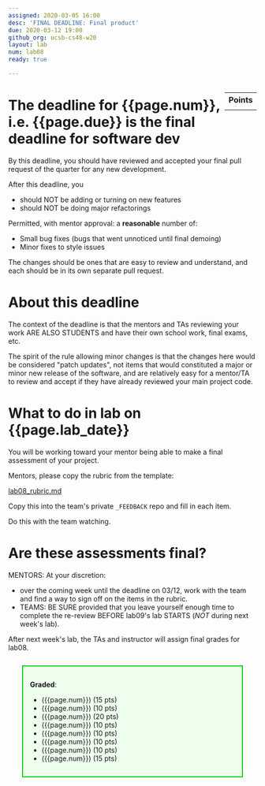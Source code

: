 ```yaml
---
assigned: 2020-03-05 16:00
desc: 'FINAL DEADLINE: Final product'
due: 2020-03-12 19:00
github_org: ucsb-cs48-w20
layout: lab
num: lab08
ready: true

---
```


<div style="display:none">
https://ucsb-cs48.github.io/w19/lab/lab08/
</div>

<style>
div.grade { margin: 2em; padding: 1em; border: 2px solid #0c0; background-color: #efe; }   
</style>

<div style="float:right; width: auto;">

<table style="margin-top:1em;">
<tr>
   <th>Points</th>
</tr>
<tr>
   <td class="pointCount"></td>
</tr>
</table>

</div>

# The deadline for {{page.num}}, i.e. {{page.due}} is the final deadline for software dev

By this deadline, you should have reviewed and accepted your final pull request of the quarter for any new development.   

After this deadline, you 
* should NOT be adding or turning on new features
* should NOT be doing major refactorings

Permitted, with mentor approval: a **reasonable** number of:
* Small bug fixes (bugs that went unnoticed until final demoing)
* Minor fixes to style issues

The changes should be ones that are easy to review and understand, and each should be in its own separate pull request.

# About this deadline

The context of the deadline is that the mentors and TAs reviewing your work ARE ALSO STUDENTS and have their own school work, final exams, etc.  

The spirit of the rule allowing minor changes is that the changes here would be considered "patch updates", not items that would constituted a major or minor new release of the software, and are relatively easy for a mentor/TA to review and accept if they have already reviewed your main project code.

# What to do in lab on {{page.lab_date}}

You will be working toward your mentor being able to make a final assessment of your project.

Mentors, please copy the rubric from the template:

[lab08_rubric.md](https://github.com/ucsb-cs48-w20/cs48_agile/blob/master/lab08_rubric.md)

Copy this into the team's private `_FEEDBACK` repo and fill in each item.

Do this with the team watching.

# Are these assessments final?

MENTORS: At your discretion:
* over the coming week until the deadline on 03/12, work with the team and find a way to sign off on the items in the rubric. 
* TEAMS: BE SURE provided that you leave yourself enough time to complete the re-review BEFORE lab09's lab STARTS (*NOT* during next week's lab).

After next week's lab, the TAs and instructor will assign final grades for lab08.

<div class="grade" markdown="1">

**Graded**: 

* ({{page.num}}) (15 pts) 
* ({{page.num}}) (10 pts) 
* ({{page.num}}) (20 pts) 
* ({{page.num}}) (10 pts) 
* ({{page.num}}) (10 pts) 
* ({{page.num}}) (10 pts) 
* ({{page.num}}) (10 pts) 
* ({{page.num}}) (15 pts) 
</div>

